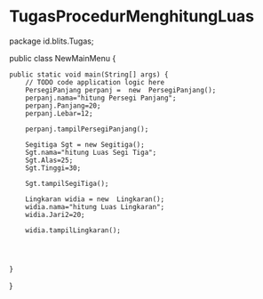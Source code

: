 TugasProcedurMenghitungLuas
===========================

package id.blits.Tugas;


public class NewMainMenu {

 
    public static void main(String[] args) {
        // TODO code application logic here
        PersegiPanjang perpanj =  new  PersegiPanjang();
        perpanj.nama="hitung Persegi Panjang";
        perpanj.Panjang=20;
        perpanj.Lebar=12;
        
        perpanj.tampilPersegiPanjang();
        
        Segitiga Sgt = new Segitiga();
        Sgt.nama="hitung Luas Segi Tiga";
        Sgt.Alas=25;
        Sgt.Tinggi=30;
        
        Sgt.tampilSegiTiga();
        
        Lingkaran widia = new  Lingkaran();
        widia.nama="hitung Luas Lingkaran";
        widia.Jari2=20;
        
        widia.tampilLingkaran();

        

        
    }
    
}
